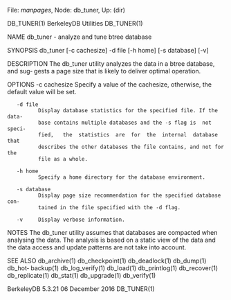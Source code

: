 File: *manpages*,  Node: db_tuner,  Up: (dir)

DB_TUNER(1)                  BerkeleyDB Utilities                  DB_TUNER(1)



NAME
       db_tuner - analyze and tune btree database

SYNOPSIS
       db_tuner [-c cachesize] -d file [-h home] [-s database] [-v]

DESCRIPTION
       The  db_tuner  utility  analyzes the data in a btree database, and sug‐
       gests a page size that is likely to deliver optimal operation.

OPTIONS
       -c cachesize
              Specify a value of the cachesize, otherwise, the  default  value
              will be set.

       -d file
              Display database statistics for the specified file. If the data‐
              base contains multiple databases and the -s flag is  not  speci‐
              fied,   the  statistics  are  for  the  internal  database  that
              describes the other databases the file contains, and not for the
              file as a whole.

       -h home
              Specify a home directory for the database environment.

       -s database
              Display page size recommendation for the specified database con‐
              tained in the file specified with the -d flag.

       -v     Display verbose information.

NOTES
       The  db_tuner  utility  assumes  that  databases  are  compacted   when
       analysing the data.  The analysis is based on a static view of the data
       and the data access and update patterns are not take into account.

SEE ALSO
       db_archive(1)  db_checkpoint(1)   db_deadlock(1)   db_dump(1)   db_hot‐
       backup(1)   db_log_verify(1)  db_load(1)  db_printlog(1)  db_recover(1)
       db_replicate(1) db_stat(1) db_upgrade(1) db_verify(1)



BerkeleyDB 5.3.21              06 December 2016                    DB_TUNER(1)
